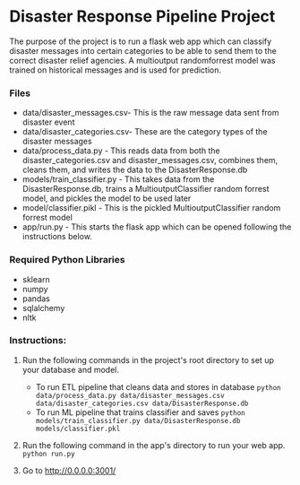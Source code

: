 # Disaster Response Pipeline Project
The purpose of the project is to run a flask web app which can classify disaster messages
into certain categories to be able to send them to the correct disaster relief agencies. A multioutput 
randomforrest model was trained on historical messages and is used for prediction.

### Files
* data/disaster_messages.csv- This is the raw message data sent from disaster event
* data/disaster_categories.csv- These are the category types of the disaster messages
* data/process_data.py - This reads data from both the disaster_categories.csv and disaster_messages.csv,
  combines them, cleans them, and writes the data to the DisasterResponse.db
* models/train_classifier.py - This takes data from the DisasterResponse.db, trains a MultioutputClassifier
  random forrest model, and pickles the model to be used later
* model/classifier.pikl - This is the pickled MultioutputClassifier random forrest model
* app/run.py - This starts the flask app which can be opened following the instructions below.

### Required Python Libraries
* sklearn
* numpy
* pandas
* sqlalchemy
* nltk

### Instructions:
1. Run the following commands in the project's root directory to set up your database and model.

    - To run ETL pipeline that cleans data and stores in database
        `python data/process_data.py data/disaster_messages.csv data/disaster_categories.csv data/DisasterResponse.db`
    - To run ML pipeline that trains classifier and saves
        `python models/train_classifier.py data/DisasterResponse.db models/classifier.pkl`

2. Run the following command in the app's directory to run your web app.
    `python run.py`

3. Go to http://0.0.0.0:3001/
